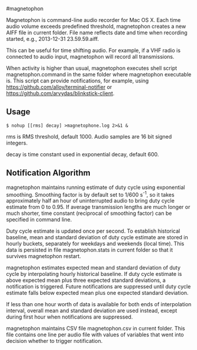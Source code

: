 #magnetophon

Magnetophon is command-line audio recorder for Mac OS X. Each time audio volume exceeds
predefined threshold, magnetophon creates a new AIFF file in current folder. File name
reflects date and time when recording started, e.g., 2013-12-31 23.59.59.aiff.

This can be useful for time shifting audio. For example, if a VHF radio is connected to
audio input, magnetophon will record all transmissions.

When activity is higher than usual, magnetophon executes shell script magnetophon.command
in the same folder where magnetophon executable is. This script can provide notifications,
for example, using https://github.com/alloy/terminal-notifier or 
https://github.com/arvydas/blinkstick-client.

## Usage

```
$ nohup [[rms] decay] >magnetophone.log 2>&1 &
```

rms is RMS threshold, default 1000. Audio samples are 16 bit signed integers. 

decay is time constant used in exponential decay, default 600. 

## Notification Algorithm

magnetophon maintains running estimate of duty cycle using exponential smoothing.
Smoothing factor is by default set to 1/600 s<sup>-1</sup>, so it takes approximately
half an hour of uninterrupted audio to bring duty cycle estimate from 0 to 0.95.
If average transmission lengths are much longer or much shorter, time constant
(reciprocal of smoothing factor) can be specified in command line.

Duty cycle estimate is updated once per second. To establish historical baseline, mean
and standard deviation of duty cycle estimate are stored in hourly buckets, separately
for weekdays and weekends (local time). This data is persisted in file magnetophon.stats
in current folder so that it survives magnetophon restart.

magnetophon estimates expected mean and standard deviation of duty cycle by interpolating 
hourly historical baseline. If duty cycle estimate is above expected mean plus three 
expected standard deviations, a notification is triggered. Future notifications are 
suppressed until duty cycle estimate falls below expected mean plus one expected 
standard deviation.

If less than one hour worth of data is available for both ends of interpolation interval,
overall mean and standard deviation are used instead, except during first hour when
notifications are suppressed.

magnetophon maintains CSV file magnetophon.csv in current folder. This file contains 
one line per audio file with values of variables that went into decision whether to 
trigger notification.